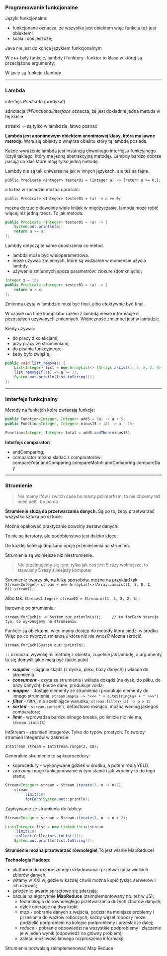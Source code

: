 ### Programowanie funkcjonalne

Języki funkcjonalne:
- funkcjonane oznacza, że wszystko jest obiektem więc funkcja też jest obiektem!
- scala i coś jeszcze;

Java nie jest do końca językiem funkcjonalnym

W c++ były funkcje, lambdy i funktory
-funktor to klasa w której są przeciążone argumenty;

W javie są funkcje i lambdy

---

### Lambda

interfejs _Predicate_ (predykat)

adnotacja _@FunctionalInterface_ oznacza, że jest dokładnie jedna metoda w tej klasie

strzałki `->` są tylko w lambdzie, łatwo poznać

**Lambda jest anonimowym obiektem anonimowej klasy, która ma jawne metody.** Woła się obiekty z wnętrza obiektu który tą lambdę posiada.

Każde wyrażenie lambda jest instancją dowolnego interfejsu funkcyjnego (czyli takiego, który ma jedną abstrakcyjną metodę).
Lambdy bardzo dobrze pasują do klas które mają tylko jedną metodę.

Lambdy nie są tak uniwersalne jak w innych językach, ale też są fajne.

`public Predicate <Integer> tester01 = (Integer a) -> {return a >= 0;};`

a to też w zasadzie można uprościć:

`public Predicate <Integer> tester01 = (a) -> a >= 0;`

można dorzucić dowolnie wiele linijek w międzyczasie, lambda może robić więcej niż jedną rzecz. To jak metoda.

```JAVA
public Predicate <Integer> tester01 = (a) -> {
    System.out.println(a);
    return a >= 0;
};
```

Lambdy dotyczą te same obostrzenia co metod.
- lambda może być wieloparametrowa.
- może używać zmiennych, które są widzialne w momencie użycia lambdy.
- używanie zmiennych spoza parametrów: _closure_ (domknięcie);

```JAVA
Integer x = 12;
public Predicate <Integer> tester01 = (a) -> {
    return a > x;
};
```

Zmienna użyta w lambdzie musi być final, albo efektywnie być final.

W czasie run time kompilator razem z lambdą niesie informacje o pozostałych używanych zmiennych. Widoczność zmiennej jest w lambdzie.

Kiedy używać:
- do pracy z kolekcjami;
- przy pracy ze strumieniami;
- do pisania funkcyjnego;
- żeby było zwięźle;

```JAVA
public void list_remove() {
    List<Integer> list = new ArrayList<> (Arrays.asList(1, 5, 8, 2, 6)); // to tworzy nową listę z podanych elementów
    list.removeIf((a) -> a >= 3);                                        // to usuwa z listy wszystko >= 3; można tego użyć tylko dlatego, że używamy laambdy, a lambda implementuje predykat;
    System.out.println(list.toString());
};
```

---

### Imterfejs funkcjnalny

Metody na funkcjch które zwracają funkcje:
```JAVA
public Function<Integer, Integer> add5 = (a) -> a + 5;
public Function<Integer, Integer> minus15 = (a) -> a - 15;

Function<Integer, Integer> total = add5.andThen(minus15);
```


**Interfejs comparator:**
- andComparing;
- comparator można sładać z comparatorów: compareYear.andComparing.compareMotnh.andComapring.compareDay

---

### Strumienie

> Nie mamy ifów i switch case bo mamy polimorfizm, to nie chcemy też mieć pętli, bo po co

**Strumienie służą do przetwarzania danych.** Są po to, żeby przetwarzać wszystko sztuka po sztuce.

Można opakować praktycznie dowolny zestaw danych.

To nie są iteratory, ale podobieństwo jest daleko idące.

Do każdej kolekcji dopisano opcję przeniesienia na strumień.

Strumienie są wolniejsze niż niestrumienie.
> Nie przejmujemy się tym, tylko jak coś jest 5 razy wolniejsze, to stawiamy 5 razy silniejszy komputer


Strumienie tworzy się na kilka sposobów, można na przykład tak: `Stream<Integer> stream = new ArrayList<>(Arrays.asList(1, 5, 8, 2, 6)).stream();`

Albo tak: `Stream<Integer> stream02 = Stream.of(1, 5, 8, 2, 6);`

Iterownie po strumieniu:

`stream.forEach(s -> System.out.println(s));     // to forEach steruje tym, co wykonujemy na strumieniu`

Funkcje są obiektami, więc mamy dostęp do metody która siedzi w środku. Więc po co tworzyć zmienną `s` która nic nie wnosi? Można skrócić:

`stream.forEach(System.out::println);`

`::` oznacza: wywołaj mi metodę z obiektu, zupełnie jak lambdę, a argumenty to się domyśli jakie mają być (takie auto)

- **_supplier_** - ciągnie skądś (z dysku, pliku, bazy danych) i wkłada do strumienia
- **_consument_** - czyta ze strumienia i wkłada dokądś (na dysk, do pliku, do bazy danych); bierze dane, produkuje voida;
- **_mapper_** - dostaje elementy ze strumienia i produkuje elementy do innego strumienia; `stream.map(a -> "<<< " + a.toString(a) + " >>>")`
- **_filter_** - filtruj nie spełniające warunku; `stream.filter((a) -> a > 3)`
- **_sorted_** - `stream.sorted()`, defaultowo rosnąco, można według jakiegoś comparatora;
- **_limit_** - wprowadza bardzo silnego breaka, po limicie nic nie ma, `stream.limit(3)`

IntStream - strumień Integerów. Tylko do typów prostych. To tworzy strumień Integerów w zakresie:

`IntStream stream = IntStream.range(2, 10);`

Generalnie strumienie to są koprocedury:
- koprocedury - wykonywane gdzieś w środku, a potem robią YELD;
- zatrzymaj moje funkcjonowanie w tym stanie i jak wrócimy to do tego stanu;

```JAVA
Stream<Integer> stream = Stream.iterate(3, n -> n+2);
    stream
        .limit(10)
        .forEach(System.out::println);
```

Zapisywanie ze strumienia do tablicy:
```JAVA
Stream<Integer> stream = Stream.iterate(3, n -> n + 2);

List<Integer> list = new LinkedList<>(stream
    .limit(10)
    .collect(Collectors.toList()));
    System.out.println(list.toString());
```

**Strumienie można przetwarzać równolegle!** To jest włanie MapReduce!

**Technologia Hadoop:**
- platforma do rozproszonego składowania i przetwarzania wielkich zbiorów danych;
- witamy w XXI w, gdzie w każdej chwili można kupić tysiąc serwerów i ich używać;
- założenie: awarie sprzętowe się zdarzają;
- bazuje na algorytmie **MapReduce** (zaimplementowany np. też w JS);
    - technologia do równoległego przetwarzania dużych zbiorów danych;
    - dzieli operacje na dwa kroki:
    - _map_ - pobranie danych z wejścia, podział na mniejsze problemy i przesłanie do węzłów roboczych; każdy węzeł roboczy może podzielić podproblem na kolejne podproblemy i przesłać je dalej;
    - _reduce_ - pobranie odpowiedzi na wszystkie podproblemy i złączenie je w jeden wynik (odpowiedź na główny problem);
    - zaleta: możliwość łatwego rozproszenia informacji;

Strumienie pozwalają zaimplemenować Map Reduce
